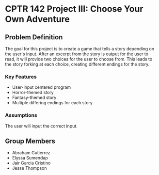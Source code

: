 # CPTR 142 Project III: Choose Your Own Adventure

## Problem Definition

The goal for this project is to create a game that tells a story depending on the user's input.
After an excerpt from the story is output for the user to read, it will provide two choices for the user to choose from.
This leads to the story forking at each choice, creating different endings for the story.

### Key Features

* User-input centered program
* Horror-themed story
* Fantasy-themed story
* Multiple differing endings for each story

### Assumptions

The user will input the correct input.

<!-- The users of the system are good actors. 
No security (authtentication and permissions) will be implemented for this project. -->

## Group Members

* Abraham Gutierrez
* Elyssa Sumendap
* Jair Garcia Cristino
* Jesse Thompson
